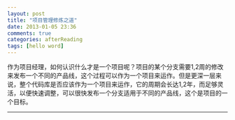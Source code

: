 ```yaml
---
layout: post
title: "项目管理修炼之道"
date: 2013-01-05 23:36
comments: true
categories: afterReading
tags: [hello word]
---
```


作为项目经理，如何认识什么才是一个项目呢？项目的某个分支需要1,2周的修改来发布一个不同的产品线，这个过程可以作为一个项目来运作。但是更深一层来说，整个代码库是否应该作为一个项目来运作，它的周期会长达1,2年，而足够灵活，以便快速调整，可以很快发布一个分支适用于不同的产品线，这个是项目的一个目标。

---
